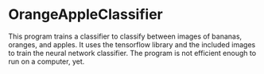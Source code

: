 # OrangeAppleClassifier
This program trains a classifier to classify between images of bananas, oranges, and apples. It uses the tensorflow library and the included images to train the neural network classifier. The program is not efficient enough to run on a computer, yet.
